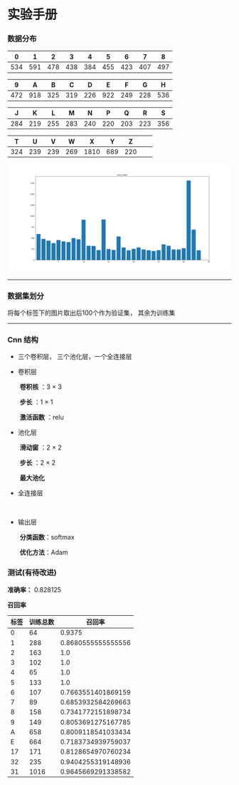 # 实验手册 

### 数据分布 

|  0   |  1   |  2   |  3   |  4   |  5   |  6   |  7   |  8   |
| :--: | :--: | :--: | :--: | :--: | :--: | :--: | :--: | :--: |
| 534  | 591  | 478  | 438  | 384  | 455  | 423  | 407  | 497  |

|  9   |  A   |  B   |  C   |  D   |  E   |  F   |  G   |  H   |
| :--: | :--: | :--: | :--: | :--: | :--: | :--: | :--: | :--: |
| 472  | 918  | 325  | 319  | 226  | 922  | 249  | 228  | 536  |

|  J   |  K   |  L   |  M   |  N   |  P   |  Q   |  R   |  S   |
| :--: | :--: | :--: | :--: | :--: | :--: | :--: | :--: | :--: |
| 284  | 219  | 255  | 283  | 240  | 220  | 203  | 223  | 356  |

|  T   |  U   |  V   |  W   |  X   |  Y   |  Z   |      |      |
| :--: | :--: | :--: | :--: | :--: | :--: | :--: | :--: | :--: |
| 324  | 239  | 239  | 269  | 1810 | 689  | 220  |      |      |

![柱状图](./images/num_letter.png)

---

### 数据集划分 

将每个标签下的图片取出后100个作为验证集， 其余为训练集 

---

### Cnn 结构 

- 三个卷积层， 三个池化层，一个全连接层 

- 卷积层

  ​            **卷积核** ：3 × 3 

  ​            **步长** ：1 × 1

  ​            **激活函数** ：relu 

- 池化层

  ​            **滑动窗** ：2 × 2

  ​            **步长** ：2 × 2

  ​            **最大池化** 

- 全连接层

  ​             

- 输出层

  ​            **分类函数**：softmax

  ​            **优化方法**：Adam

### 测试(有待改进)

**准确率：** 0.828125

**召回率**

| 标签   | 训练总数 | 召回率                |
| ---- | ---- | ------------------ |
| 0    | 64   | 0.9375             |
| 1    | 288  | 0.8680555555555556 |
| 2    | 163  | 1.0                |
| 3    | 102  | 1.0                |
| 4    | 65   | 1.0                |
| 5    | 133  | 1.0                |
| 6    | 107  | 0.7663551401869159 |
| 7    | 89   | 0.6853932584269663 |
| 8    | 158  | 0.7341772151898734 |
| 9    | 149  | 0.8053691275167785 |
| A    | 658  | 0.8009118541033434 |
| E    | 664  | 0.7183734939759037 |
| 17   | 171  | 0.8128654970760234 |
| 32   | 235  | 0.9404255319148936 |
| 31   | 1016 | 0.9645669291338582 |

